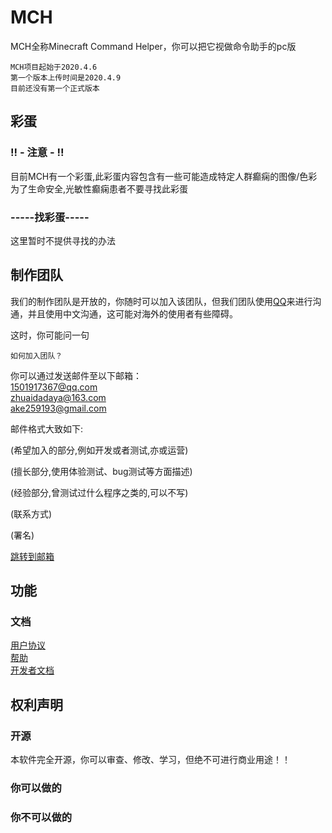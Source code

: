 # MCH
MCH全称Minecraft Command Helper，你可以把它视做命令助手的pc版
```
MCH项目起始于2020.4.6
第一个版本上传时间是2020.4.9
目前还没有第一个正式版本
```
## 彩蛋
### !! -  注意 - !!
目前MCH有一个彩蛋,此彩蛋内容包含有一些可能造成特定人群癫痫的图像/色彩<br>
为了生命安全,光敏性癫痫患者不要寻找此彩蛋

### -----找彩蛋-----
这里暂时不提供寻找的办法

## 制作团队
我们的制作团队是开放的，你随时可以加入该团队，但我们团队使用[QQ](https://play.google.com/store/apps/details?id=com.tencent.mobileqq&hl=zh&gl=US&referrer=utm_source%3Dgoogle%26utm_medium%3Dorganic%26utm_term%3D%E4%B8%8B%E8%BD%BDqq&pcampaignid=APPU_1_J92HYPrwHu3EmAXinaOYBA)来进行沟通，并且使用中文沟通，这可能对海外的使用者有些障碍。

这时，你可能问一句
```
如何加入团队？
```

你可以通过发送邮件至以下邮箱：<br>
1501917367@qq.com <br>
zhuaidadaya@163.com <br>
ake259193@gmail.com

邮件格式大致如下:

(希望加入的部分,例如开发或者测试,亦或运营)

(擅长部分,使用体验测试、bug测试等方面描述)

(经验部分,曾测试过什么程序之类的,可以不写)

(联系方式)

(署名)

<a href="mailto:1501917367@qq.com;zhuaidadaya@163.com;3477124880@qq.com;ake259193@gmail.com">跳转到邮箱</a>

## 功能
### 文档
[用户协议](https://github.com/andogy/MCH/tree/main/%E4%B8%AD%E6%96%87/%E5%B8%AE%E5%8A%A9/%E7%94%A8%E6%88%B7%E5%8D%8F%E8%AE%AE)<br>
[帮助](https://github.com/andogy/MCH/tree/main/%E4%B8%AD%E6%96%87/%E5%B8%AE%E5%8A%A9/%E4%BD%BF%E7%94%A8%E5%B8%AE%E5%8A%A9)<br>
[开发者文档](http://caibiwangluo.eu5.org/mch/code.php)<br>
## 权利声明
### 开源
本软件完全开源，你可以审查、修改、学习，但绝不可进行商业用途！！
### 你可以做的
### 你不可以做的
